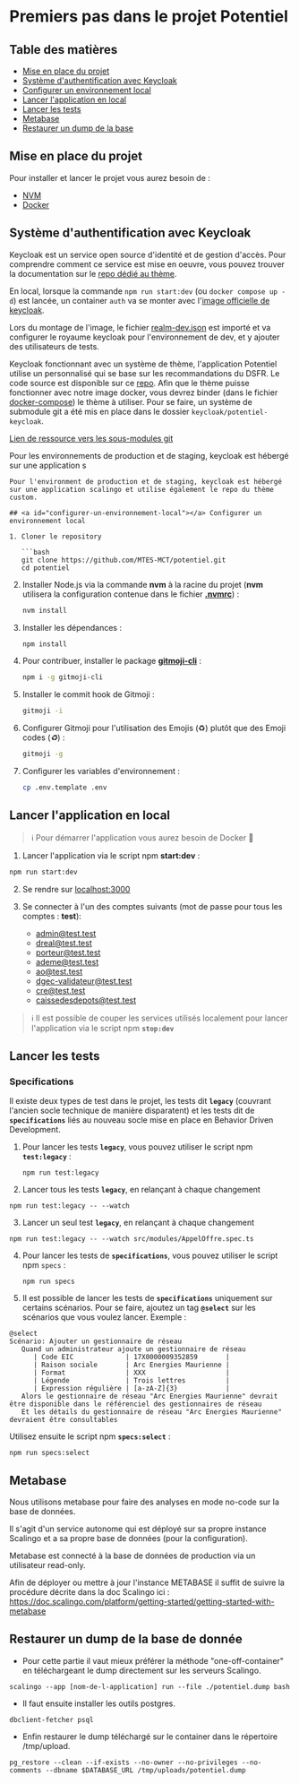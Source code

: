 # Premiers pas dans le projet Potentiel

## Table des matières

- [Mise en place du projet](#mise-en-place-du-projet)
- [Système d'authentification avec Keycloak](#keycloak)
- [Configurer un environnement local](#configurer-un-environnement-local)
- [Lancer l'application en local](#lancer-application-en-local)
- [Lancer les tests](#lancer-les-tests)
- [Metabase](#metabase)
- [Restaurer un dump de la base](#restaurer-dump-db)

## <a id="mise-en-place-du-projet"></a> Mise en place du projet

Pour installer et lancer le projet vous aurez besoin de :

- <a href="https://github.com/nvm-sh/nvm#installing-and-updating" target="_blank">NVM</a>
- <a href="https://docs.docker.com/get-docker/" target="_blank">Docker</a>


## <a id="keycloak"></a> Système d'authentification avec Keycloak

Keycloak est un service open source d'identité et de gestion d'accès. Pour comprendre comment ce service est mise en oeuvre, vous pouvez trouver la documentation sur le [repo dédié au thème](https://github.com/MTES-MCT/potentiel-keycloak#mise-en-oeuvre).

En local, lorsque la commande `npm run start:dev` (ou `docker compose up -d`) est lancée, un container `auth` va se monter avec l'[image officielle de keycloak](https://quay.io/repository/keycloak/keycloak). 

Lors du montage de l'image, le fichier [realm-dev.json](./keycloak/import/realm-dev.json) est importé et va configurer le royaume keycloak pour l'environnement de dev, et y ajouter des utilisateurs de tests.

Keycloak fonctionnant avec un système de thème, l'application Potentiel utilise un personnalisé qui se base sur les recommandations du DSFR. Le code source est disponible sur ce [repo](https://github.com/MTES-MCT/potentiel-keycloak). Afin que le thème puisse fonctionner avec notre image docker, vous devrez binder (dans le fichier [docker-compose](./docker-compose.yml)) le thème à utiliser. Pour se faire, un système de submodule git a été mis en place dans le dossier `keycloak/potentiel-keycloak`.

[Lien de ressource vers les sous-modules git](https://git-scm.com/book/en/v2/Git-Tools-Submodules)

Pour les environnements de production et de staging, keycloak est hébergé sur une application s
```suggestion
Pour l'environment de production et de staging, keycloak est hébergé sur une application scalingo et utilise également le repo du thème custom.

## <a id="configurer-un-environnement-local"></a> Configurer un environnement local

1. Cloner le repository

   ```bash
   git clone https://github.com/MTES-MCT/potentiel.git
   cd potentiel
   ```

2. Installer Node.js via la commande **nvm** à la racine du projet (**nvm** utilisera la configuration contenue dans le fichier **[.nvmrc](/.nvmrc)**) :

   ```bash
   nvm install
   ```

3. Installer les dépendances :

   ```bash
   npm install
   ```

4. Pour contribuer, installer le package **[gitmoji-cli](https://github.com/carloscuesta/gitmoji-cli)** :

   ```bash
   npm i -g gitmoji-cli
   ```

5. Installer le commit hook de Gitmoji :

   ```bash
   gitmoji -i
   ```

6. Configurer Gitmoji pour l'utilisation des Emojis (♻️) plutôt que des Emoji codes (_:recycle:_) :

   ```bash
   gitmoji -g
   ```

7. Configurer les variables d'environnement :

   ```bash
   cp .env.template .env
   ```

## <a id="lancer-application-en-local"></a> Lancer l'application en local

> ℹ️ Pour démarrer l'application vous aurez besoin de Docker 🐋

1. Lancer l'application via le script npm **start:dev** :

```bash
npm run start:dev
```

2. Se rendre sur [localhost:3000](http://localhost:3000)

3. Se connecter à l'un des comptes suivants (mot de passe pour tous les comptes : **test**):
   - admin@test.test
   - dreal@test.test
   - porteur@test.test
   - ademe@test.test
   - ao@test.test
   - dgec-validateur@test.test
   - cre@test.test
   - caissedesdepots@test.test

> ℹ️ Il est possible de couper les services utilisés localement pour lancer l'application via le script npm **`stop:dev`**

## <a id="lancer-les-tests"></a>Lancer les tests

### Specifications

Il existe deux types de test dans le projet, les tests dit **`legacy`** (couvrant l'ancien socle technique de manière disparatent) et les tests dit de **`specifications`** liés au nouveau socle mise en place en Behavior Driven Development.

1. Pour lancer les tests **`legacy`**, vous pouvez utiliser le script npm **`test:legacy`** :
   ```shell
   npm run test:legacy
   ```

2. Lancer tous les tests **`legacy`**, en relançant à chaque changement

  ```shell
  npm run test:legacy -- --watch
  ```

3. Lancer un seul test  **`legacy`**, en relançant à chaque changement

  ```shell
  npm run test:legacy -- --watch src/modules/AppelOffre.spec.ts
  ```

4. Pour lancer les tests de **`specifications`**, vous pouvez utiliser le script npm `specs` :
   ```shell
   npm run specs
   ```
5. Il est possible de lancer les tests de **`specifications`** uniquement sur certains scénarios. Pour se faire, ajoutez un tag **`@select`** sur les scénarios que vous voulez lancer. Exemple :

```gherkin
@select
Scénario: Ajouter un gestionnaire de réseau
   Quand un administrateur ajoute un gestionnaire de réseau
      | Code EIC             | 17X0000009352859       |
      | Raison sociale       | Arc Energies Maurienne |
      | Format               | XXX                    |
      | Légende              | Trois lettres          |
      | Expression régulière | [a-zA-Z]{3}            |
   Alors le gestionnaire de réseau "Arc Energies Maurienne" devrait être disponible dans le référenciel des gestionnaires de réseau
   Et les détails du gestionnaire de réseau "Arc Energies Maurienne" devraient être consultables
```

Utilisez ensuite le script npm **`specs:select`** :
```shell
npm run specs:select
```

## <a id="metabase"></a> Metabase

Nous utilisons metabase pour faire des analyses en mode no-code sur la base de données.

Il s'agit d'un service autonome qui est déployé sur sa propre instance Scalingo et a sa propre base de données (pour la configuration).

Metabase est connecté à la base de données de production via un utilisateur read-only.

Afin de déployer ou mettre à jour l'instance METABASE il suffit de suivre la procédure décrite dans la doc Scalingo ici :
https://doc.scalingo.com/platform/getting-started/getting-started-with-metabase

## <a id="restaurer-dump-db"></a> Restaurer un dump de la base de donnée

- Pour cette partie il vaut mieux préférer la méthode "one-off-container" en téléchargeant le dump directement sur les serveurs Scalingo.

`scalingo --app [nom-de-l-application] run --file ./potentiel.dump bash`

- Il faut ensuite installer les outils postgres.

`dbclient-fetcher psql`

- Enfin restaurer le dump téléchargé sur le container dans le répertoire /tmp/upload.

`pg_restore --clean --if-exists --no-owner --no-privileges --no-comments --dbname $DATABASE_URL /tmp/uploads/potentiel.dump`

